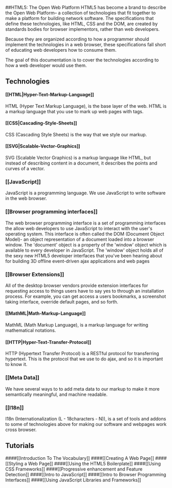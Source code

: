 ##HTML5: The Open Web Platform
HTML5 has become a brand to describe the Open Web Platform– a collection of technologies that fit together to make a platform for building network software. The specifications that define these technologies, like HTML, CSS and the DOM, are created by standards bodies for browser implementors, rather than web developers.

Because they are organized according to how a programmer should implement the technologies in a web browser, these specifications fall short of educating web developers how to consume them.

The goal of this documentation is to cover the technologies according to how a web developer would use them.

## Technologies

#### [[HTML|Hyper-Text-Markup-Language]]
HTML (Hyper Text Markup Language), is the base layer of the web. HTML is a markup language that you use to mark up web pages with tags.

#### [[CSS|Cascading-Style-Sheets]]
CSS (Cascading Style Sheets) is the way that we style our markup.

#### [[SVG|Scalable-Vector-Graphics]]
SVG (Scalable Vector Graphics) is a markup language like HTML, but instead of describing content in a document, it describes the points and curves of a vector.

### [[JavaScript]]
JavaScript is a programming language. We use JavaScript to write software in the web browser.

### [[Browser programming interfaces]]
The web browser programming interface is a set of programming interfaces the allow web developers to use JavaScript to interact with the user's operating system. This interface is often called the DOM (Document Object Model)- an object representation of a document loaded into a browser window. The 'document' object is a property of the 'window' object which is available to every developer in JavaScript. The 'window' object holds all of the sexy new HTML5 developer interfaces that you've been hearing about for building 3D offline event-driven ajax applications and web pages

### [[Browser Extensions]]
All of the desktop browser vendors provide extension interfaces for requesting access to things users have to say yes to through an installation process. For example, you can get access a users bookmarks, a screenshot taking interface, override default pages, and so forth.

#### [[MathML|Math-Markup-Language]]
MathML (Math Markup Language), is a markup language for writing mathematical notations.

#### [[HTTP|Hyper-Text-Transfer-Protocol]]
HTTP (Hypertext Transfer Protocol) is a RESTful protocol for transferring hypertext. This is the protocol that we use to do ajax, and so it is important to know it.

### [[Meta Data]]
We have several ways to to add meta data to our markup to make it more semantically meaningful, and machine readable.

### [[I18n]]
I18n (Internationalization (L - 18characters - N)), is a set of tools and addons to some of technologies above for making our software and webpages work cross browser.

## Tutorials
####[[Introduction To The Vocabulary]]
####[[Creating A Web Page]]
####[[Styling a Web Page]]
####[[Using the HTML5 Boilerplate]]
####[[Using CSS Frameworks]]
####[[Progressive enhancement and Feature Detection]]
####[[Intro to JavaScript]]
####[[Intro to Browser Programming Interfaces]]
####[[Using JavaScript Libraries and Frameworks]]
